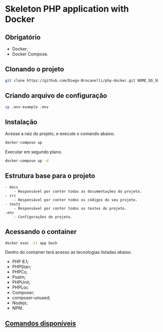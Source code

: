 # Skeleton PHP application with Docker

## Obrigatório

- Docker;
- Docker Compose.

## Clonando o projeto

```bash
git clone https://github.com/Diego-Brocanelli/php-docker.git NOME_DO_SEU_PROJETO
```

## Criando arquivo de configuração

```bash
cp .env-example .env
```

## Instalação

Acesse a raiz do projeto, e execute o comando abaixo.

```bash
docker-compose up
```

Executar em segundo plano.

```bash
docker-compose up -d
```

## Estrutura base para o projeto

    - docs
        - Responsável por conter todas as documentações do projeto.
    - src
        - Responsável por conter todos os códigos do seu projeto.
    - tests
        - Responsável por conter todos os testes do projeto.
    .env
        - Configurações do projeto.

## Acessando o container

```bash
docker exec -it app bash
```

Dentro do container terá acesso as tecnologias listadas abaixo.

- PHP 8.1;
- PHPStan;
- PHPCs;
- Psalm;
- PHPUnit;
- PHPLoc
- Composer;
- composer-unused;
- Nodejs;
- NPM.

## [Comandos disponíveis](/docs/development/commands.md)